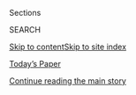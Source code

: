 <div id="app">

<div>

<div class="NYTAppHideMasthead css-1r6wvpq e1suatyy0">

<div class="section css-ui9rw0 e1suatyy2">

<div class="css-eph4ug er09x8g0">

<div class="css-6n7j50">

</div>

<span class="css-1dv1kvn">Sections</span>

<div class="css-10488qs">

<span class="css-1dv1kvn">SEARCH</span>

</div>

[Skip to content](#site-content)[Skip to site
index](#site-index)

</div>

<div class="css-10698na e1huz5gh0">

</div>

</div>

<div id="masthead-bar-one" class="section hasLinks css-15hmgas e1csuq9d3">

<div class="css-uqyvli e1csuq9d0">

</div>

<div class="css-1uqjmks e1csuq9d1">

</div>

<div class="css-9e9ivx">

[](https://myaccount.nytimes.com/auth/login?response_type=cookie&client_id=vi)

</div>

<div class="css-1bvtpon e1csuq9d2">

[Today’s Paper](https://www.nytimes.com/section/todayspaper)

</div>

</div>

</div>

</div>

<div data-aria-hidden="false">

<div id="site-content" data-role="main">

<div id="top-wrapper" class="css-15p45cc eaca97t0" type="top">

<div id="top-slug" class="css-19x0jxb eaca97t1" hidden="">

Advertisement

</div>

[Continue reading the main
story](#after-top)

<div class="ad top-wrapper" style="text-align:center;height:100%;display:block;min-height:90px">

<div id="top" class="place-ad" data-position="top" data-size-key="top">

</div>

</div>

<div id="after-top">

</div>

</div>

<div id="byline" class="section css-15h4p1b e9abtgs0">

<div class="css-1j21atc e1svk9qx1">

<div class="css-nfcc9b e1svk9qx3">

<div class="css-cnx41t">

![Portrait of Rick
Rojas](https://static01.nyt.com/images/2018/02/20/multimedia/author-rick-rojas/author-rick-rojas-thumbLarge-v3.png)

</div>

<div class="css-vl9dhg e1svk9qx5">

<div class="css-1nrhkj6 e1svk9qx6">

# Rick Rojas

</div>

## <span></span>

Rick Rojas is a national correspondent for The New York Times who covers
the American South and is based in Atlanta.

<span class="css-dd5dyy">More**</span>

</div>

</div>

</div>

<div>

<div id="mid1-wrapper" class="css-1mn4oms eaca97t0" type="rank">

<div id="mid1-slug" class="css-1tag3rd eaca97t1">

Advertisement

</div>

[Continue reading the main
story](#after-mid1)

<div id="mid1" class="ad mid1-wrapper" style="text-align:center;height:100%;display:block">

</div>

<div id="after-mid1">

</div>

</div>

</div>

<div class="css-185go5a e1o5byef0">

<div class="css-15cbhtu">

  - [Latest](#stream-panel)
  - <span class="css-6n7j50">Search</span>
    <div class="control">
    <div class="label-container css-1dv1kvn">
    Search
    </div>
    <div class="css-wm4t3d">
    **<span id="clear-search-input" class="css-1dv1kvn">Clear this text
    input</span>
    </div>
    </div>
    <span class="css-1iovbfw"></span>

<div id="stream-panel" class="section css-8msx5b e1jz0cab1">

<div class="css-13mho3u">

1.  
    
    <div class="css-1cp3ece">
    
    <div class="css-1l4spti">
    
    [](/2020/08/04/us/hurricane-isaias-updates.html)
    
    <div class="css-79elbk">
    
    ![](https://static01.nyt.com/images/2020/08/04/us/04isaias-01/04isaias-01-thumbWide.jpg?quality=75&auto=webp&disable=upscale)
    
    </div>
    
    ## Isaias Unleashes Floods and Tornadoes as It Pummels the Atlantic Coast
    
    Officials warned residents to stay out of harm’s way as at least two
    people were killed by tornadoes, and two others from fallen trees.
    Millions were left without power.
    
    <div class="css-1nqbnmb ea5icrr0">
    
    By <span class="css-1n7hynb">Michael Venutolo-Mantovani
    <span>and</span> Rick
    Rojas</span>
    
    </div>
    
    </div>
    
    <div class="css-1lc2l26 e1xfvim33">
    
    </div>
    
    </div>

2.  
    
    <div class="css-1cp3ece">
    
    <div class="css-1l4spti">
    
    [](/2020/08/03/us/isaias-east-coast-landfall.html)
    
    <div class="css-79elbk">
    
    ![](https://static01.nyt.com/images/2020/08/03/us/03isaias-01/03isaias-01-thumbWide.jpg?quality=75&auto=webp&disable=upscale)
    
    </div>
    
    ## East Coast Braces for Floods and Wind as Isaias Intensifies
    
    A heavy soaking is expected in the Carolinas and Maryland, with
    tropical storm warnings and watches in effect all the way up the
    Eastern Seaboard.
    
    <div class="css-1nqbnmb ea5icrr0">
    
    By <span class="css-1n7hynb">Rick Rojas <span>and</span> Lucy
    Tompkins</span>
    
    </div>
    
    </div>
    
    <div class="css-1lc2l26 e1xfvim33">
    
    </div>
    
    </div>

3.  
    
    <div class="css-1cp3ece">
    
    <div class="css-1l4spti">
    
    [](/2020/08/02/us/tropical-storm-isaias-florida-carolina.html)
    
    <div class="css-79elbk">
    
    ![](https://static01.nyt.com/images/2020/08/02/us/02storm-1/merlin_175215639_9253d98f-4c76-4648-9f8c-8436a3490656-thumbWide.jpg?quality=75&auto=webp&disable=upscale)
    
    </div>
    
    ## Tropical Storm Isaias, Grazing Florida, Takes Aim at Carolinas
    
    The Florida coast was spared severe damage on Sunday, but much of
    the Eastern Seaboard is threatened with flooding rains.
    
    <div class="css-1nqbnmb ea5icrr0">
    
    By <span class="css-1n7hynb">Rick Rojas <span>and</span> Rebecca
    Halleck</span>
    
    </div>
    
    </div>
    
    <div class="css-1lc2l26 e1xfvim33">
    
    </div>
    
    </div>

4.  
    
    <div class="css-1cp3ece">
    
    <div class="css-1l4spti">
    
    [](/2020/07/30/us/john-lewis-live-funeral.html)
    
    <div class="css-79elbk">
    
    ![](https://static01.nyt.com/images/2020/07/30/us/30lewis-funeral5/merlin_175122897_9cfada3c-07bb-4531-8889-888d54df0318-thumbWide.jpg?quality=75&auto=webp&disable=upscale)
    
    </div>
    
    ## John Lewis, a Man of ‘Unbreakable Perseverance,’ Is Laid to Rest
    
    The civil rights leader was eulogized by former presidents and
    family in Atlanta, the city he represented in Congress for more than
    three decades.
    
    <div class="css-1nqbnmb ea5icrr0">
    
    By <span class="css-1n7hynb">Richard Fausset <span>and</span> Rick
    Rojas</span>
    
    </div>
    
    </div>
    
    <div class="css-1lc2l26 e1xfvim33">
    
    </div>
    
    </div>

5.  
    
    <div class="css-1cp3ece">
    
    <div class="css-1l4spti">
    
    [](/2020/07/29/us/john-lewis-atlanta-memorial.html)
    
    <div class="css-79elbk">
    
    ![](https://static01.nyt.com/images/2020/07/29/us/29lewis-atlanta1/29lewis-atlanta1-thumbWide.jpg?quality=75&auto=webp&disable=upscale)
    
    </div>
    
    ## Atlanta Mourns John Lewis and Ponders Carrying On With ‘Good Trouble’
    
    The congressman and civil rights leader preached in support of
    nonviolent resistance, a message that some say must live on in his
    absence.
    
    <div class="css-1nqbnmb ea5icrr0">
    
    By <span class="css-1n7hynb">Rick Rojas <span>and</span> Richard
    Fausset</span>
    
    </div>
    
    </div>
    
    <div class="css-1lc2l26 e1xfvim33">
    
    </div>
    
    </div>

6.  
    
    <div class="css-1cp3ece">
    
    <div class="css-1l4spti">
    
    [](/2020/07/27/us/politics/jon-ossoff-david-perdue-ad.html)
    
    <div class="css-79elbk">
    
    ![](https://static01.nyt.com/images/2020/07/27/us/politics/27ossoff1/27ossoff1-thumbWide.jpg?quality=75&auto=webp&disable=upscale)
    
    </div>
    
    ## Georgia Senator Is Criticized for Ad Enlarging Jewish Opponent’s Nose
    
    Senator David Perdue, a Republican, drew a quick rebuke from his
    Democratic opponent, Jon Ossoff, who said the Facebook ad employed
    the “least original anti-Semitic trope in history.”
    
    <div class="css-1nqbnmb ea5icrr0">
    
    By <span class="css-1n7hynb">Rick
    Rojas</span>
    
    </div>
    
    </div>
    
    <div class="css-1lc2l26 e1xfvim33">
    
    </div>
    
    </div>

7.  
    
    <div class="css-1cp3ece">
    
    <div class="css-1l4spti">
    
    [](/2020/07/26/us/selma-john-lewis-memorial.html)
    
    <div class="css-79elbk">
    
    ![](https://static01.nyt.com/images/2020/07/26/us/26lewis-selma-top-sub/merlin_174970845_bc7073ef-2083-485a-9993-aba69c0e15db-thumbWide.jpg?quality=75&auto=webp&disable=upscale)
    
    </div>
    
    ## Selma Helped Define John Lewis’s Life. In Death, He Returned One Last Time.
    
    The body of John Lewis crossed the Edmund Pettus Bridge on Sunday,
    more than a half century after he helped change American history
    there.
    
    <div class="css-1nqbnmb ea5icrr0">
    
    By <span class="css-1n7hynb">Rick
    Rojas</span>
    
    </div>
    
    </div>
    
    <div class="css-1lc2l26 e1xfvim33">
    
    </div>
    
    </div>

8.  
    
    <div class="css-1cp3ece">
    
    <div class="css-1l4spti">
    
    [](/2020/07/25/us/john-lewis-memorial-service.html)
    
    <div class="css-79elbk">
    
    ![](https://static01.nyt.com/images/2020/07/25/us/25lewis-memorial-1/merlin_174939324_b99d22b9-07b3-46cd-b132-7406ba9638ec-thumbWide.jpg?quality=75&auto=webp&disable=upscale)
    
    </div>
    
    ## John Lewis, Son of Alabama, Makes His Last Journey Home
    
    Days of memorials for the congressman and civil rights figure began
    in Troy, the small Alabama town where he was raised. “Rest well,”
    one of his sisters said.
    
    <div class="css-1nqbnmb ea5icrr0">
    
    By <span class="css-1n7hynb">Rick
    Rojas</span>
    
    </div>
    
    </div>
    
    <div class="css-1lc2l26 e1xfvim33">
    
    </div>
    
    </div>

9.  
    
    <div class="css-1cp3ece">
    
    <div class="css-1l4spti">
    
    [](/2020/07/20/us/politics/john-lewis-successor-congress.html)
    
    <div class="css-79elbk">
    
    ![](https://static01.nyt.com/images/2020/07/20/us/politics/20lewis-successor00/20lewis-successor00-thumbWide.jpg?quality=75&auto=webp&disable=upscale)
    
    </div>
    
    ## Georgia Democrats Choose Nikema Williams to Fill John Lewis’s Seat in Congress
    
    Ms. Williams, a state senator, is considered the overwhelming
    favorite in the general election this fall.
    
    <div class="css-1nqbnmb ea5icrr0">
    
    By <span class="css-1n7hynb">Rick
    Rojas</span>
    
    </div>
    
    </div>
    
    <div class="css-1lc2l26 e1xfvim33">
    
    </div>
    
    </div>

10. 
    
    <div class="css-1cp3ece">
    
    <div class="css-1l4spti">
    
    [](/2020/07/19/us/portland-protests.html)
    
    <div class="css-79elbk">
    
    ![](https://static01.nyt.com/images/2020/07/19/us/19unrest-portland-1/merlin_174739467_d8a9b93e-8600-4724-8e85-a9f05dc7ec39-thumbWide.jpg?quality=75&auto=webp&disable=upscale)
    
    </div>
    
    ## From Antifa to Mothers in Helmets, Diverse Elements Fuel Portland Protests
    
    Protesters have been in the streets for more than 50 consecutive
    days. Federal agents deployed to Portland have hardened their
    resolve to stay there.
    
    <div class="css-1nqbnmb ea5icrr0">
    
    By <span class="css-1n7hynb">Sergio Olmos, Rick Rojas
    <span>and</span> Mike Baker</span>
    
    </div>
    
    </div>
    
    <div class="css-1lc2l26 e1xfvim33">
    
    </div>
    
    </div>

<div class="css-13mho3u">

<div class="css-1t62hi8">

<div class="css-1stvaey">

Show
More

<div>

<div style="border:0;clip:rect(0 0 0 0);height:1px;margin:-1px;overflow:hidden;white-space:nowrap;padding:0;width:1px;position:absolute" data-role="log" data-aria-live="assertive">

</div>

<div style="border:0;clip:rect(0 0 0 0);height:1px;margin:-1px;overflow:hidden;white-space:nowrap;padding:0;width:1px;position:absolute" data-role="log" data-aria-live="assertive">

</div>

<div style="border:0;clip:rect(0 0 0 0);height:1px;margin:-1px;overflow:hidden;white-space:nowrap;padding:0;width:1px;position:absolute" data-role="log" data-aria-live="polite">

</div>

<div style="border:0;clip:rect(0 0 0 0);height:1px;margin:-1px;overflow:hidden;white-space:nowrap;padding:0;width:1px;position:absolute" data-role="log" data-aria-live="polite">

</div>

</div>

</div>

</div>

</div>

</div>

<div class="css-g6hk37 supplemental">

<div id="mid2-wrapper" class="css-10wkyv7 eaca97t0" type="lede">

<div id="mid2-slug" class="css-1tag3rd eaca97t1">

Advertisement

</div>

[Continue reading the main
story](#after-mid2)

<div id="mid2" class="ad mid2-wrapper" style="text-align:center;height:100%;display:block;min-height:250px">

</div>

<div id="after-mid2">

</div>

</div>

## Follow Elsewhere

<div class="module-body">

  - [**<span data-aria-hidden="true">RaR</span><span class="css-1dv1kvn">twitter
    page for RaR</span>](https://twitter.com/RaR)

</div>

## Feedback? Questions?

<div class="css-hftqp3">

Include your name, the article headline, and your message.

</div>

Email Author

</div>

</div>

</div>

</div>

</div>

</div>

## Site Index

<div>

</div>

## Site Information Navigation

  - [© <span>2020</span> <span>The New York Times
    Company</span>](https://help.nytimes.com/hc/en-us/articles/115014792127-Copyright-notice)

<!-- end list -->

  - [NYTCo](https://www.nytco.com/)
  - [Contact
    Us](https://help.nytimes.com/hc/en-us/articles/115015385887-Contact-Us)
  - [Work with us](https://www.nytco.com/careers/)
  - [Advertise](https://nytmediakit.com/)
  - [T Brand Studio](http://www.tbrandstudio.com/)
  - [Your Ad
    Choices](https://www.nytimes.com/privacy/cookie-policy#how-do-i-manage-trackers)
  - [Privacy](https://www.nytimes.com/privacy)
  - [Terms of
    Service](https://help.nytimes.com/hc/en-us/articles/115014893428-Terms-of-service)
  - [Terms of
    Sale](https://help.nytimes.com/hc/en-us/articles/115014893968-Terms-of-sale)
  - [Site
    Map](https://spiderbites.nytimes.com)
  - [Help](https://help.nytimes.com/hc/en-us)
  - [Subscriptions](https://www.nytimes.com/subscription?campaignId=37WXW)

</div>

</div>
